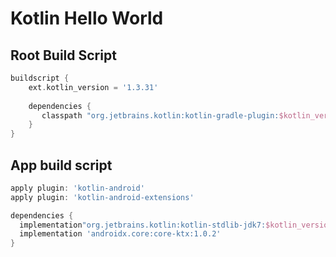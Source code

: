# Kotlin Hello World

## Root Build Script

```groovy
buildscript {
    ext.kotlin_version = '1.3.31'
    
    dependencies {
       classpath "org.jetbrains.kotlin:kotlin-gradle-plugin:$kotlin_version"
    }
}
```

## App build script

```groovy
apply plugin: 'kotlin-android'
apply plugin: 'kotlin-android-extensions'

dependencies {
  implementation"org.jetbrains.kotlin:kotlin-stdlib-jdk7:$kotlin_version"
  implementation 'androidx.core:core-ktx:1.0.2'
}
```

